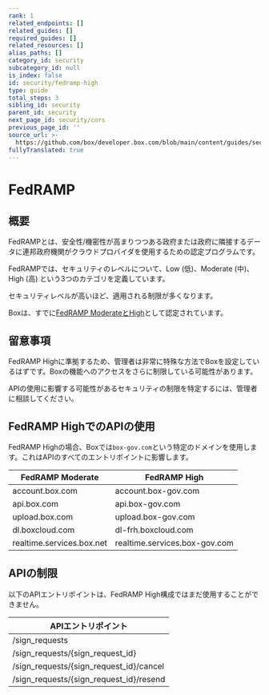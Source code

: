 ```yaml
---
rank: 1
related_endpoints: []
related_guides: []
required_guides: []
related_resources: []
alias_paths: []
category_id: security
subcategory_id: null
is_index: false
id: security/fedramp-high
type: guide
total_steps: 3
sibling_id: security
parent_id: security
next_page_id: security/cors
previous_page_id: ''
source_url: >-
  https://github.com/box/developer.box.com/blob/main/content/guides/security/fedramp-high.md
fullyTranslated: true
---
```

# FedRAMP

## 概要

FedRAMPとは、安全性/機密性が高まりつつある政府または政府に隣接するデータに連邦政府機関がクラウドプロバイダを使用するための認定プログラムです。

FedRAMPでは、セキュリティのレベルについて、Low (低)、Moderate (中)、High (高) という3つのカテゴリを定義しています。

セキュリティレベルが高いほど、適用される制限が多くなります。

Boxは、すでに[FedRAMP ModerateとHigh][FedRAMPCert]として認定されています。

## 留意事項

FedRAMP Highに準拠するため、管理者は非常に特殊な方法でBoxを設定しているはずです。Boxの機能へのアクセスをさらに制限している可能性があります。

APIの使用に影響する可能性があるセキュリティの制限を特定するには、管理者に相談してください。

## FedRAMP HighでのAPIの使用

FedRAMP Highの場合、Boxでは`box-gov.com`という特定のドメインを使用します。これはAPIのすべてのエントリポイントに影響します。

<!-- markdownlint-disable line-length -->

| FedRAMP Moderate          | FedRAMP High                  |
| ------------------------- | ----------------------------- |
| account.box.com           | account.box-gov.com           |
| api.box.com               | api.box-gov.com               |
| upload.box.com            | upload.box-gov.com            |
| dl.boxcloud.com           | dl-frh.boxcloud.com           |
| realtime.services.box.net | realtime.services.box-gov.com |

<!-- markdownlint-enable line-length -->

## APIの制限

以下のAPIエントリポイントは、FedRAMP High構成ではまだ使用することができません。

<!-- markdownlint-disable line-length -->

| APIエントリポイント                             |
| --------------------------------------- |
| /sign_requests                          |
| /sign_requests/{sign_request_id}        |
| /sign_requests/{sign_request_id}/cancel |
| /sign_requests/{sign_request_id}/resend |

<!-- markdownlint-enable line-length -->

<!-- ## Code Samples  Code samples allow you to bring in SDK, CLI, and cURL code samples. The ID needs to be an endpoint ID.  <Samples id='get_files_id' >

</Samples>

Make sure to close the HTML tag, either directly or like this.

<Samples id='get_files_id'>

</Samples>

## Messages

Messages are used to mark a text visually as being notable, a warning, or a sign
of danger.

<Message type='notice'>

A simple note

</Message>

<Message type='warning'>

A warning note

</Message>

<Message type='danger'>

A danger note

</Message>

Messages support a small size, and the content can include more Markdown text.

<Message size='small'>

# A title

A danger note with a markdown title and body.

</Message>

## Tabs

Not all code samples exist in the SDKs/CLI. You can add new code samples
for each language as follows.

<Tabs>

<Tab title='Node'>

```js
console.log('!')
```

</Tab>

<Tab title='.NET'>

```dotnet
// some .NET code
```

</Tab>

</Tabs>

## Links

We recommend using referenced links.

This would [look like this][1].

At the end of the document, define the link.

[1]: https://box.com

We provide ways to link to guides, endpoints,
and resources without hard-coding the locale.

[Get a file by ID][endpoint://get-files-id]

[File resource][resource://file]
-->

[FedRAMPCert]: https://marketplace.fedramp.gov/#!/product/box-enterprise-cloud-content-collaboration-platform/versus/box-enterprise-cloud-content-collaboration-platform---high?sort=productName&productNameSearch=box
